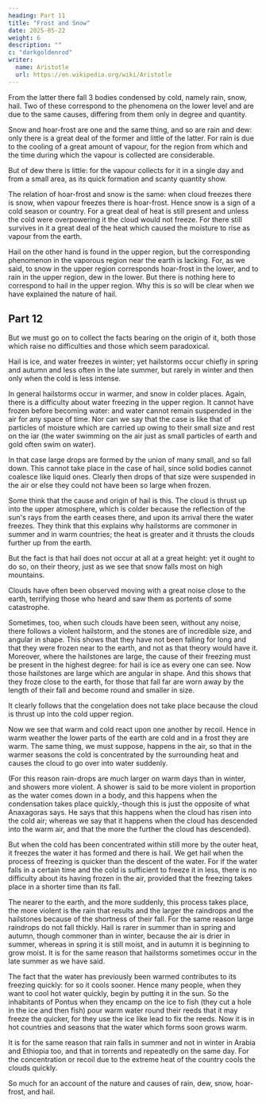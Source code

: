 ```yaml
---
heading: Part 11
title: "Frost and Snow"
date: 2025-05-22
weight: 6
description: ""
c: "darkgoldenrod"
writer:
  name: Aristotle 
  url: https://en.wikipedia.org/wiki/Aristotle
---
```



From the latter there fall 3 bodies condensed by cold, namely rain, snow, hail. Two of these correspond to the phenomena on the lower level and are due to the same causes, differing from them only in degree and quantity.

Snow and hoar-frost are one and the same thing, and so are rain and dew: only there is a great deal of the former and little of the latter. For rain is due to the cooling of a great amount of vapour, for the region from which and the time during which the vapour is collected are considerable. 

But of dew there is little: for the vapour collects for it in a single day and from a small area, as its quick formation and scanty quantity show.

The relation of hoar-frost and snow is the same: when cloud freezes there is snow, when vapour freezes there is hoar-frost. Hence snow is a sign of a cold season or country. For a great deal of heat is still present and unless the cold were overpowering it the cloud would not freeze. For there still survives in it a great deal of the heat which caused the moisture to rise as vapour from the earth.

Hail on the other hand is found in the upper region, but the corresponding phenomenon in the vaporous region near the earth is lacking. For, as we said, to snow in the upper region corresponds hoar-frost in the lower, and to rain in the upper region, dew in the lower. But there is nothing here to correspond to hail in the upper region. Why this is so will be clear when we have explained the nature of hail.


## Part 12

But we must go on to collect the facts bearing on the origin of it, both those which raise no difficulties and those which seem paradoxical.

Hail is ice, and water freezes in winter; yet hailstorms occur chiefly in spring and autumn and less often in the late summer, but rarely in winter and then only when the cold is less intense.

In general hailstorms occur in warmer, and snow in colder places. Again, there is a difficulty about water freezing in the upper region. It cannot have frozen before becoming water: and water cannot remain suspended in the air for any space of time. Nor can we say that the case is like that of particles of moisture which are carried up owing to their small size and rest on the iar (the water swimming on the air just as small particles of earth and gold often swim on water). 

In that case large drops are formed by the union of many small, and so fall down. This cannot take place in the case of hail, since solid bodies cannot coalesce like liquid ones. Clearly then drops of that size were suspended in the air or else they could not have been so large when frozen.

Some think that the cause and origin of hail is this. The cloud is thrust up into the upper atmosphere, which is colder because the reflection of the sun's rays from the earth ceases there, and upon its arrival there the water freezes. They think that this explains why hailstorms are commoner in summer and in warm countries; the heat is greater and it thrusts the clouds further up from the earth. 

But the fact is that hail does not occur at all at a great height: yet it ought to do so, on their theory, just as we see that snow falls most on high mountains. 

Clouds have often been observed moving with a great noise close to the earth, terrifying those who heard and saw them as portents of some catastrophe. 

Sometimes, too, when such clouds have been seen, without any noise, there follows a violent hailstorm, and the stones are of incredible size, and angular in shape. This shows that they have not been falling for long and that they were frozen near to the earth, and not as that theory would have it. Moreover, where the hailstones are large, the cause of their freezing must be present in the highest degree: for hail is ice as every one can see. Now those hailstones are large which are angular in shape. And this shows that they froze close to the earth, for those that fall far are worn away by the length of their fall and become round and smaller in size.

It clearly follows that the congelation does not take place because
the cloud is thrust up into the cold upper region. 

Now we see that warm and cold react upon one another by recoil. Hence
in warm weather the lower parts of the earth are cold and in a frost
they are warm. The same thing, we must suppose, happens in the air,
so that in the warmer seasons the cold is concentrated by the surrounding
heat and causes the cloud to go over into water suddenly.

(For this
reason rain-drops are much larger on warm days than in winter, and
showers more violent. A shower is said to be more violent in proportion
as the water comes down in a body, and this happens when the condensation
takes place quickly,-though this is just the opposite of what Anaxagoras
says. He says that this happens when the cloud has risen into the
cold air; whereas we say that it happens when the cloud has descended
into the warm air, and that the more the further the cloud has descended).

But when the cold has been concentrated within still more by the outer
heat, it freezes the water it has formed and there is hail. We get
hail when the process of freezing is quicker than the descent of the
water. For if the water falls in a certain time and the cold is sufficient
to freeze it in less, there is no difficulty about its having frozen
in the air, provided that the freezing takes place in a shorter time
than its fall.

The nearer to the earth, and the more suddenly, this
process takes place, the more violent is the rain that results and
the larger the raindrops and the hailstones because of the shortness
of their fall. For the same reason large raindrops do not fall thickly.
Hail is rarer in summer than in spring and autumn, though commoner
than in winter, because the air is drier in summer, whereas in spring
it is still moist, and in autumn it is beginning to grow moist. It
is for the same reason that hailstorms sometimes occur in the late
summer as we have said. 

The fact that the water has previously been warmed contributes to
its freezing quickly: for so it cools sooner. Hence many people, when
they want to cool hot water quickly, begin by putting it in the sun.
So the inhabitants of Pontus when they encamp on the ice to fish (they
cut a hole in the ice and then fish) pour warm water round their reeds
that it may freeze the quicker, for they use the ice like lead to
fix the reeds. Now it is in hot countries and seasons that the water
which forms soon grows warm. 

It is for the same reason that rain falls in summer and not in winter
in Arabia and Ethiopia too, and that in torrents and repeatedly on
the same day. For the concentration or recoil due to the extreme heat
of the country cools the clouds quickly. 

So much for an account of the nature and causes of rain, dew, snow,
hoar-frost, and hail. 

